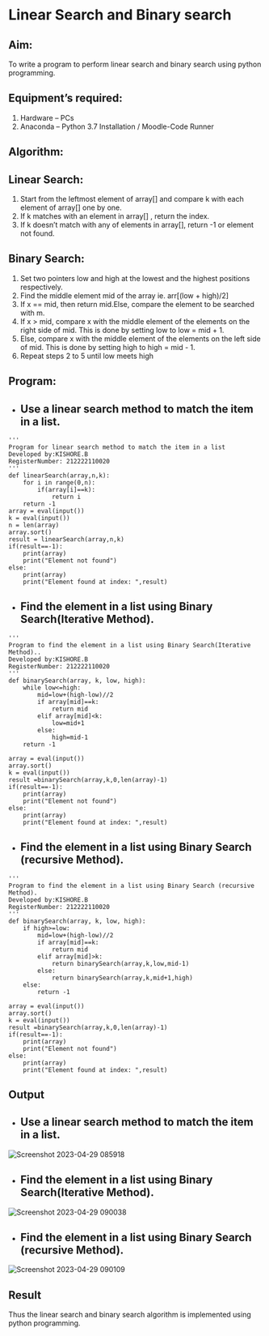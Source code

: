 # Linear Search and Binary search
## Aim:
To write a program to perform linear search and binary search using python programming.
## Equipment’s required:
1.	Hardware – PCs
2.	Anaconda – Python 3.7 Installation / Moodle-Code Runner
## Algorithm:
## Linear Search:
1.	Start from the leftmost element of array[] and compare k with each element of array[] one by one.
2.	If k matches with an element in array[] , return the index.
3.	If k doesn’t match with any of elements in array[], return -1 or element not found.
## Binary Search:
1.	Set two pointers low and high at the lowest and the highest positions respectively.
2.	Find the middle element mid of the array ie. arr[(low + high)/2]
3.	If x == mid, then return mid.Else, compare the element to be searched with m.
4.	If x > mid, compare x with the middle element of the elements on the right side of mid. This is done by setting low to low = mid + 1.
5.	Else, compare x with the middle element of the elements on the left side of mid. This is done by setting high to high = mid - 1.
6.	Repeat steps 2 to 5 until low meets high
## Program:
 - ## Use a linear search method to match the item in a list.
```
''' 
Program for linear search method to match the item in a list
Developed by:KISHORE.B
RegisterNumber: 212222110020
'''
def linearSearch(array,n,k):
    for i in range(0,n):
        if(array[i]==k):
            return i
    return -1
array = eval(input())
k = eval(input())
n = len(array)
array.sort()
result = linearSearch(array,n,k)
if(result==-1):
    print(array)
    print("Element not found")
else:
    print(array)
    print("Element found at index: ",result)
```
 - ## Find the element in a list using Binary Search(Iterative Method).
```
''' 
Program to find the element in a list using Binary Search(Iterative Method)..
Developed by:KISHORE.B
RegisterNumber: 212222110020
'''
def binarySearch(array, k, low, high):
    while low<=high:
        mid=low+(high-low)//2
        if array[mid]==k:
            return mid
        elif array[mid]<k:
            low=mid+1
        else:
            high=mid-1
    return -1
    
array = eval(input())
array.sort()
k = eval(input())
result =binarySearch(array,k,0,len(array)-1)
if(result==-1):
    print(array)
    print("Element not found")
else:
    print(array)
    print("Element found at index: ",result)
```
 - ## Find the element in a list using Binary Search (recursive Method).
```
''' 
Program to find the element in a list using Binary Search (recursive Method).
Developed by:KISHORE.B
RegisterNumber: 212222110020
'''
def binarySearch(array, k, low, high):
    if high>=low:
        mid=low+(high-low)//2
        if array[mid]==k:
            return mid
        elif array[mid]>k:
            return binarySearch(array,k,low,mid-1)
        else:
            return binarySearch(array,k,mid+1,high)
    else:
        return -1
    
array = eval(input())
array.sort()
k = eval(input())
result =binarySearch(array,k,0,len(array)-1)
if(result==-1):
    print(array)
    print("Element not found")
else:
    print(array)
    print("Element found at index: ",result)
```
## Output
- ## Use a linear search method to match the item in a list.
![Screenshot 2023-04-29 085918](https://user-images.githubusercontent.com/121484538/235281822-688a99ea-c683-483e-b754-d1dc9cbb0684.png)
- ## Find the element in a list using Binary Search(Iterative Method).  
![Screenshot 2023-04-29 090038](https://user-images.githubusercontent.com/121484538/235281831-88591cec-71af-4e32-a91a-3fb844b1d6b3.png)
 - ## Find the element in a list using Binary Search (recursive Method).
![Screenshot 2023-04-29 090109](https://user-images.githubusercontent.com/121484538/235281854-6a6bef9e-5f18-4bba-ab56-bb874951d98f.png)
## Result
Thus the linear search and binary search algorithm is implemented using python programming.
